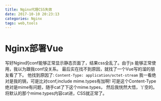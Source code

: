 ```yaml
---
title: Nginx代理CSS失效
date: 2017-10-10 20:23:13
categories: Nginx
tags: web,tools
---
```

# Nginx部署Vue
写好Nginx的conf能够正常显示静态页面了，结果css全乱了。由于js
能够正常使用，我以为跟我conf没关系。
最后实在找不到原因，就找了一个Vue写的溜的朋友看了下。
他找到原因了:
    `Content-Type: application/octet-stream`
我一看绝对是我的锅，可是比对conf,include mime.types有加啊!
可是这个Content-Type绝对是mime有问题，随手cat了下这个mime.types，
然后我恍然大悟，丫空的。将默认的那个mime.types内容cat进，CSS就正常了。







